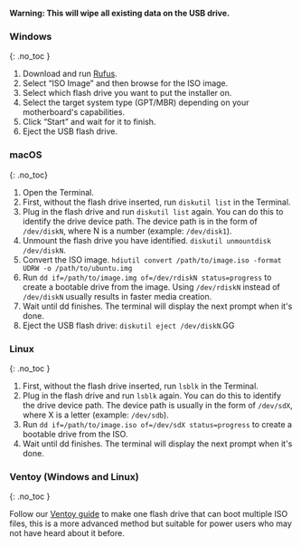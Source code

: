 **Warning: This will wipe all existing data on the USB drive.**

### Windows
{: .no_toc }

1. Download and run [Rufus](https://rufus.ie/).
2. Select “ISO Image” and then browse for the ISO image.
3. Select which flash drive you want to put the installer on.
4. Select the target system type (GPT/MBR) depending on your motherboard's capabilities.
5. Click “Start” and wait for it to finish.
6. Eject the USB flash drive.

### macOS
{: .no_toc}

1. Open the Terminal.
2. First, without the flash drive inserted, run `diskutil list` in the Terminal.
3. Plug in the flash drive and run `diskutil list` again. You can do this to identify the drive device path. The device path is in the form of `/dev/diskN`, where N is a number (example: `/dev/disk1`).
4. Unmount the flash drive you have identified. `diskutil unmountdisk /dev/diskN`.
5. Convert the ISO image. `hdiutil convert /path/to/image.iso -format UDRW -o /path/to/ubuntu.img`
6. Run `dd if=/path/to/image.img of=/dev/rdiskN status=progress` to create a bootable drive from the image. Using `/dev/rdiskN` instead of `/dev/diskN` usually results in faster media creation.
7. Wait until dd finishes. The terminal will display the next prompt when it's done.
8. Eject the USB flash drive: `diskutil eject /dev/diskN`.GG

### Linux
{: .no_toc }

1. First, without the flash drive inserted, run `lsblk` in the Terminal.
2. Plug in the flash drive and run `lsblk` again. You can do this to identify the drive device path. The device path is usually in the form of `/dev/sdX`, where X is a letter (example: `/dev/sdb`).
4. Run `dd if=/path/to/image.iso of=/dev/sdX status=progress` to create a bootable drive from the ISO.
5. Wait until dd finishes. The terminal will display the next prompt when it's done.

### Ventoy (Windows and Linux)
{: .no_toc }

Follow our [Ventoy guide](/docs/guides/ventoy) to make one flash drive that can boot multiple ISO files, this is a more advanced method but suitable for power users who may not have heard about it before.